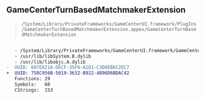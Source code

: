 ## GameCenterTurnBasedMatchmakerExtension

> `/System/Library/PrivateFrameworks/GameCenterUI.framework/PlugIns/GameCenterTurnBasedMatchmakerExtension.appex/GameCenterTurnBasedMatchmakerExtension`

```diff

   - /System/Library/PrivateFrameworks/GameCenterUI.framework/GameCenterUI
   - /usr/lib/libSystem.B.dylib
   - /usr/lib/libobjc.A.dylib
-  UUID: 607E821A-DECF-35F6-A1D1-C3D6EB6C2EC7
+  UUID: 758C956B-5019-3632-B922-4B96D6BDAC42
   Functions: 29
   Symbols:   60
   CStrings:  153

```
